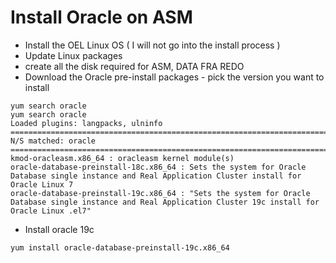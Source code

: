 # Install Oracle on ASM

- Install the OEL Linux OS ( I will not go into the install process )
- Update Linux packages
- create all the disk required for ASM, DATA FRA REDO
- Download the Oracle pre-install packages - pick the version you want to install
```
yum search oracle
yum search oracle
Loaded plugins: langpacks, ulninfo
=========================================================================== N/S matched: oracle ===========================================================================
kmod-oracleasm.x86_64 : oracleasm kernel module(s)
oracle-database-preinstall-18c.x86_64 : Sets the system for Oracle Database single instance and Real Application Cluster install for Oracle Linux 7
oracle-database-preinstall-19c.x86_64 : "Sets the system for Oracle Database single instance and Real Application Cluster 19c install for Oracle Linux .el7"
```
- Install oracle 19c
```
yum install oracle-database-preinstall-19c.x86_64
```
